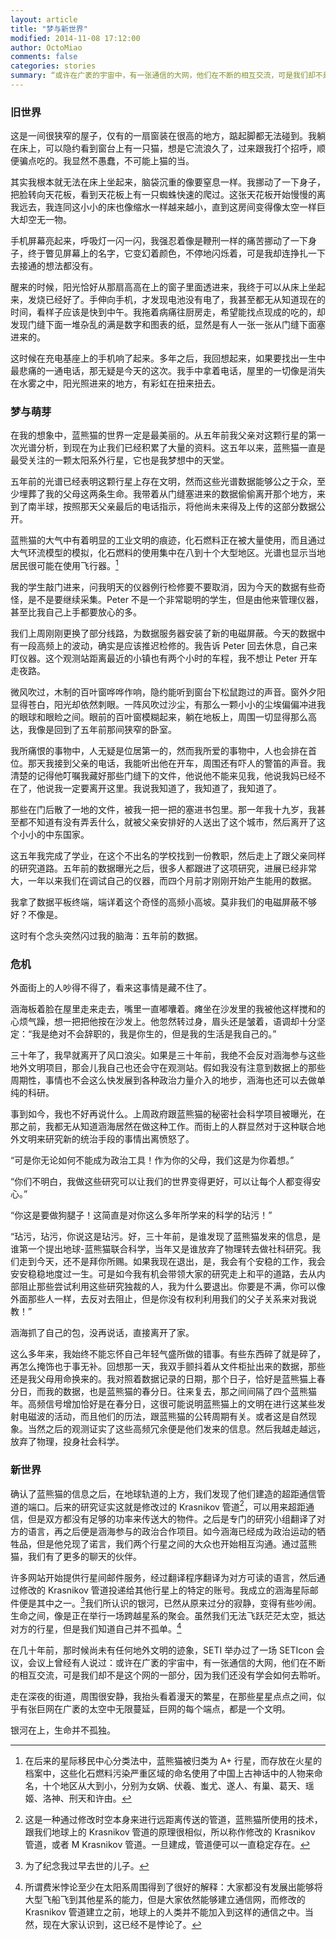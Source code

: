```yaml
---
layout: article
title: "梦与新世界"
modified: 2014-11-08 17:12:00
author: OctoMiao
comments: false
categories: stories
summary: “或许在广袤的宇宙中，有一张通信的大网，他们在不断的相互交流，可是我们却不是这个网的一部分，因为我们还没有学会如何去聆听。银河在上，生命并不孤独。”
---
```



### 旧世界

这是一间很狭窄的屋子，仅有的一扇窗装在很高的地方，踮起脚都无法碰到。我躺在床上，可以隐约看到窗台上有一只猫，想是它流浪久了，过来跟我打个招呼，顺便骗点吃的。我显然不愚蠢，不可能上猫的当。

其实我根本就无法在床上坐起来，脑袋沉重的像要窒息一样。我挪动了一下身子，把脸转向天花板，看到天花板上有一只蜘蛛快速的爬过。这张天花板开始慢慢的离我远去，我连同这小小的床也像缩水一样越来越小，直到这房间变得像太空一样巨大却空无一物。

手机屏幕亮起来，呼吸灯一闪一闪，我强忍着像是鞭刑一样的痛苦挪动了一下身子，终于瞥见屏幕上的名字，它变幻着颜色，不停地闪烁着，可是我却连挣扎一下去接通的想法都没有。

醒来的时候，阳光恰好从那扇高高在上的窗子里面透进来，我终于可以从床上坐起来，发烧已经好了。手伸向手机，才发现电池没有电了，我甚至都无从知道现在的时间，看样子应该是快到中午。我拖着病痛往厨房走，希望能找点现成的吃的，却发现门缝下面一堆杂乱的满是数字和图表的纸，显然是有人一张一张从门缝下面塞进来的。

这时候在充电基座上的手机响了起来。多年之后，我回想起来，如果要找出一生中最悲痛的一通电话，那无疑是今天的这次。我手中拿着电话，屋里的一切像是消失在水雾之中，阳光照进来的地方，有彩虹在扭来扭去。


### 梦与萌芽

在我的想象中，蓝熊猫的世界一定是最美丽的。从五年前我父亲对这颗行星的第一次光谱分析，到现在为止我们已经积累了大量的资料。这五年以来，蓝熊猫一直是最受关注的一颗太阳系外行星，它也是我梦想中的天堂。

五年前的光谱已经表明这颗行星上存在文明，然而这些光谱数据能够公之于众，至少埋葬了我的父母这两条生命。我带着从门缝塞进来的数据偷偷离开那个地方，来到了南半球，按照那天父亲最后的电话指示，将他尚未来得及上传的这部分数据公开。

蓝熊猫的大气中有着明显的工业文明的痕迹，化石燃料正在被大量使用，而且通过大气环流模型的模拟，化石燃料的使用集中在八到十个大型地区。光谱也显示当地居民很可能在使用飞行器。[^1]

我的学生敲门进来，问我明天的仪器例行检修要不要取消，因为今天的数据有些奇怪，是不是要继续采集。Peter 不是一个非常聪明的学生，但是由他来管理仪器，甚至比我自己上手都要放心的多。

我们上周刚刚更换了部分线路，为数据服务器安装了新的电磁屏蔽。今天的数据中有一段高频上的波动，确实是应该推迟检修的。我告诉 Peter 回去休息，自己来盯仪器。这个观测站距离最近的小镇也有两个小时的车程，我不想让 Peter 开车走夜路。

微风吹过，木制的百叶窗哗哗作响，隐约能听到窗台下松鼠跑过的声音。窗外夕阳显得苍白，阳光却依然刺眼。一阵风吹过沙尘，有那么一颗小小的尘埃偏偏冲进我的眼球和眼睑之间。眼前的百叶窗模糊起来，躺在地板上，周围一切显得那么高达，我像是回到了五年前那间狭窄的卧室。

我所痛恨的事物中，人无疑是位居第一的，然而我所爱的事物中，人也会排在首位。那天我接到父亲的电话，我能听出他在开车，周围还有吓人的警笛的声音。我清楚的记得他叮嘱我藏好那些门缝下的文件，他说他不能来见我，他说我妈已经不在了，他说我一定要离开这里。我说我知道了，我知道了，我知道了。

那些在门后散了一地的文件，被我一把一把的塞进书包里。那一年我十九岁，我甚至都不知道有没有弄丢什么，就被父亲安排好的人送出了这个城市，然后离开了这个小小的中东国家。

这五年我完成了学业，在这个不出名的学校找到一份教职，然后走上了跟父亲同样的研究道路。五年前的数据曝光之后，很多人都跟进了这项研究，进展已经非常大，一年以来我们在调试自己的仪器，而四个月前才刚刚开始产生能用的数据。

我拿了数据平板终端，端详着这个奇怪的高频小高坡。莫非我们的电磁屏蔽不够好？不像是。

这时有个念头突然闪过我的脑海：五年前的数据。


### 危机

外面街上的人吵得不得了，看来这事情是藏不住了。

涵海板着脸在屋里走来走去，嘴里一直嘟囔着。瘫坐在沙发里的我被他这样搅和的心烦气躁，想一把把他按在沙发上。他忽然转过身，眉头还是皱着，语调却十分坚定：“我是绝对不会辞职的，我是你生的，但是我的生活是我自己的。”

三十年了，我早就离开了风口浪尖。如果是三十年前，我绝不会反对涵海参与这些地外文明项目，那会儿我自己也还会守在观测站。假如我没有注意到数据上的那些周期性，事情也不会这么快发展到各种政治力量介入的地步，涵海也还可以去做单纯的科研。

事到如今，我也不好再说什么。上周政府跟蓝熊猫的秘密社会科学项目被曝光，在那之前，我都无从知道涵海居然在做这种工作。而街上的人群显然对于这种联合地外文明来研究新的统治手段的事情出离愤怒了。

“可是你无论如何不能成为政治工具！作为你的父母，我们这是为你着想。”

“你们不明白，我做这些研究可以让我们的世界变得更好，可以让每个人都变得安心。”

“你这是要做狗腿子！这简直是对你这么多年所学来的科学的玷污！”

“玷污，玷污，你说这是玷污。好，三十年前，是谁发现了蓝熊猫发来的信息，是谁第一个提出地球-蓝熊猫联合科学，当年又是谁放弃了物理转去做社科研究。我们走到今天，还不是拜你所赐。如果我现在退出，是，我会有个安稳的工作，我会安安稳稳地度过一生。可是如今我有机会带领大家的研究走上和平的道路，去从内部阻止那些尝试利用这些研究独裁的人，我为什么要退出。你要是不满，你可以像外面那些人一样，去反对去阻止，但是你没有权利利用我们的父子关系来对我说教！”

涵海抓了自己的包，没再说话，直接离开了家。

这么多年来，我始终不能忘怀自己年轻气盛所做的错事。有些东西碎了就是碎了，再怎么掩饰也于事无补。回想那一天，我双手颤抖着从文件柜扯出来的数据，那些还是我父母用命换来的。我对照着数据记录的日期，那个日子，恰好是蓝熊猫上春分日，而我的数据，也是蓝熊猫的春分日。往来复去，那之间间隔了四个蓝熊猫年。高频信号增加恰好是在春分日，这很可能说明蓝熊猫上的文明在进行这某些发射电磁波的活动，而且他们的历法，跟蓝熊猫的公转周期有关。或者这是自然现象。当然之后的观测证实了这些高频冗余便是他们发来的信息。然后我越走越远，放弃了物理，投身社会科学。

### 新世界

确认了蓝熊猫的信息之后，在地球轨道的上方，我们发现了他们建造的超距通信管道的端口。后来的研究证实这就是修改过的 Krasnikov 管道[^2]，可以用来超距通信，但是双方都没有足够的功率来传送大的物件。之后是专门的研究小组翻译了对方的语言，再之后便是涵海参与的政治合作项目。如今涵海已经成为政治运动的牺牲品，但是他兑现了诺言，我们两个行星之间的大众也开始相互沟通。通过蓝熊猫，我们有了更多的聊天的伙伴。

许多网站开始提供行星间邮件服务，经过翻译程序翻译为对方可读的语言，然后通过修改的 Krasnikov 管道投递给其他行星上的特定的账号。我成立的涵海星际邮件便是其中之一。[^3]我们所认识的银河，已然从原来过分的寂静，变得有些吵闹。生命之间，像是正在举行一场跨越星系的聚会。虽然我们无法飞跃茫茫太空，抵达对方的行星，但是我们知道自己并不孤单。[^4]

在几十年前，那时候尚未有任何地外文明的迹象，SETI 举办过了一场 SETIcon 会议，会议上曾经有人说过：或许在广袤的宇宙中，有一张通信的大网，他们在不断的相互交流，可是我们却不是这个网的一部分，因为我们还没有学会如何去聆听。

走在深夜的街道，周围很安静，我抬头看着漫天的繁星，在那些星星点点之间，似乎有张巨网在广袤的太空中无限蔓延，巨网的每个端点，都是一个文明。

银河在上，生命并不孤独。





[^1]: 在后来的星际移民中心分类法中，蓝熊猫被归类为 A+ 行星，而存放在火星的档案中，这些化石燃料污染严重区域的命名使用了中国上古神话中的人物来命名，十个地区从大到小，分别为女娲、伏羲、蚩尤、遂人、有巢、葛天、瑶姬、洛神、刑天和许由。

[^2]: 这是一种通过修改时空本身来进行远距离传送的管道，蓝熊猫所使用的技术，跟我们地球上的 Krasnikov 管道的原理很相似，所以称作修改的 Krasnikov 管道，或者 M Krasnikov 管道。一旦建成，管道便可以一直稳定存在。

[^3]: 为了纪念我过早去世的儿子。

[^4]: 所谓费米悖论至少在太阳系周围得到了很好的解释：大家都没有发展出能够将大型飞船飞到其他星系的能力，但是大家依然能够建立通信网，而修改的 Krasnikov 管道建立之前，地球上的人类并不能加入到这样的通信之中。当然，现在大家认识到，这已经不是悖论了。
